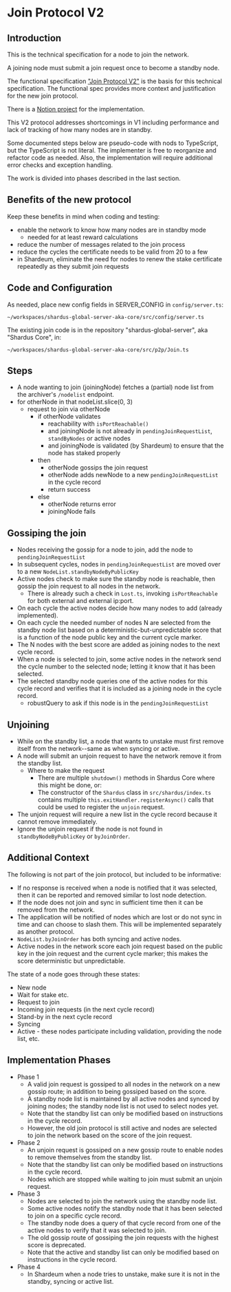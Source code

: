 # Join Protocol V2

## Introduction

This is the technical specification for a node to join the network.

A joining node must submit a join request once to become a standby node.

The functional specification ["Join Protocol V2"](https://docs.google.com/document/d/133R07slHJmqqcGI0LNwZYzpZCFFo2BOzt1Iq8Gwt2VQ) is the basis for this technical specification. The functional spec provides more context and justification for the new join protocol.

There is a [Notion project](https://www.notion.so/shardus/Join-Protocol-V2-72d28281ca1c4e05b43020ce390500c3) for the implementation.

This V2 protocol addresses shortcomings in V1 including performance and lack of tracking of how many nodes are in standby.

Some documented steps below are pseudo-code with nods to TypeScript, but the TypeScript is not literal. The implementer is free to reorganize and refactor code as needed. Also, the implementation will require additional error checks and exception handling.

The work is divided into phases described in the last section.

## Benefits of the new protocol

Keep these benefits in mind when coding and testing:

- enable the network to know how many nodes are in standby mode
  - needed for at least reward calculations
- reduce the number of messages related to the join process
- reduce the cycles the certificate needs to be valid from 20 to a few
- in Shardeum, eliminate the need for nodes to renew the stake certificate repeatedly as they submit join requests

## Code and Configuration

As needed, place new config fields in SERVER_CONFIG in `config/server.ts`:

`~/workspaces/shardus-global-server-aka-core/src/config/server.ts`

The existing join code is in the repository "shardus-global-server", aka "Shardus Core", in:

`~/workspaces/shardus-global-server-aka-core/src/p2p/Join.ts`

## Steps

- A node wanting to join (joiningNode) fetches a (partial) node list from the archiver's `/nodelist` endpoint.
- for otherNode in that nodeList.slice(0, 3)
  - request to join via otherNode
    - if otherNode validates
      - reachability with `isPortReachable()`
      - and joiningNode is not already in `pendingJoinRequestList`, `standByNodes` or active nodes
      - and joiningNode is validated (by Shardeum) to ensure that the node has staked properly
    - then
      - otherNode gossips the join request
      - otherNode adds newNode to a new `pendingJoinRequestList` in the cycle record
      - return success
    - else
      - otherNode returns error
      - joiningNode fails

## Gossiping the join

- Nodes receiving the gossip for a node to join, add the node to `pendingJoinRequestList`
- In subsequent cycles, nodes in `pendingJoinRequestList` are moved over to a new `NodeList.standbyNodeByPublicKey`
- Active nodes check to make sure the standby node is reachable, then gossip the join request to all nodes in the network.
  - There is already such a check in `Lost.ts`, invoking `isPortReachable` for both external and external ip:port.
- On each cycle the active nodes decide how many nodes to add (already implemented).
- On each cycle the needed number of nodes N are selected from the standby node list based on a deterministic-but-unpredictable score that is a function of the node public key and the current cycle marker.
- The N nodes with the best score are added as joining nodes to the next cycle record.
- When a node is selected to join, some active nodes in the network send the cycle number to the selected node; letting it know that it has been selected.
- The selected standby node queries one of the active nodes for this cycle record and verifies that it is included as a joining node in the cycle record.
  - robustQuery to ask if this node is in the `pendingJoinRequestList`

## Unjoining

- While on the standby list, a node that wants to unstake must first remove itself from the network--same as when syncing or active.
- A node will submit an unjoin request to have the network remove it from the standby list.
  - Where to make the request
    - There are multiple `shutdown()` methods in Shardus Core where this might be done, or:
    - The constructor of the `Shardus` class in `src/shardus/index.ts` contains multiple `this.exitHandler.registerAsync()` calls that could be used to register the `unjoin` request.
- The unjoin request will require a new list in the cycle record because it cannot remove immediately.
- Ignore the unjoin request if the node is not found in `standbyNodeByPublicKey` or `byJoinOrder`.

## Additional Context

The following is not part of the join protocol, but included to be informative:

- If no response is received when a node is notified that it was selected, then it can be reported and removed similar to lost node detection.
- If the node does not join and sync in sufficient time then it can be removed from the network.
- The application will be notified of nodes which are lost or do not sync in time and can choose to slash them. This will be implemented separately as another protocol.
- `NodeList.byJoinOrder` has both syncing and active nodes.
- Active nodes in the network score each join request based on the public key in the join request and the current cycle marker; this makes the score deterministic but unpredictable.

The state of a node goes through these states:

- New node
- Wait for stake etc.
- Request to join
- Incoming join requests (in the next cycle record)
- Stand-by in the next cycle record
- Syncing
- Active - these nodes participate including validation, providing the node list, etc.

## Implementation Phases

- Phase 1
  - A valid join request is gossiped to all nodes in the network on a new gossip route; in addition to being gossiped based on the score.
  - A standby node list is maintained by all active nodes and synced by joining nodes; the standby node list is not used to select nodes yet.
  - Note that the standby list can only be modified based on instructions in the cycle record.
  - However, the old join protocol is still active and nodes are selected to join the network based on the score of the join request.
- Phase 2
  - An unjoin request is gossiped on a new gossip route to enable nodes to remove themselves from the standby list.
  - Note that the standby list can only be modified based on instructions in the cycle record.
  - Nodes which are stopped while waiting to join must submit an unjoin request.
- Phase 3
  - Nodes are selected to join the network using the standby node list.
  - Some active nodes notify the standby node that it has been selected to join on a specific cycle record.
  - The standby node does a query of that cycle record from one of the active nodes to verify that it was selected to join.
  - The old gossip route of gossiping the join requests with the highest score is deprecated.
  - Note that the active and standby list can only be modified based on instructions in the cycle record.
- Phase 4
  - In Shardeum when a node tries to unstake, make sure it is not in the standby, syncing or active list.
